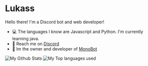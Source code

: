 # Lukass

Hello there! I'm a Discord bot and web developer!

- 💻 The languages I know are Javascript and Python. I'm currently learning java.
- 👋 Reach me on [Discord](https://discord.com/users/688402229245509844)
- 📑 Im the owner and developer of [MonoBot](https://top.gg/bot/850698499540385852)


<img alt="My Github Stats" src="https://github-readme-stats.vercel.app/api?username=Lukass-0069&show_icons=true&hide_border=true&theme=tokyonight" />
<img alt="My Top languages used" src="https://github-readme-stats.vercel.app/api/top-langs?username=Lukass-0069&show_icons=true&theme=tokyonight&layout=compact" />

